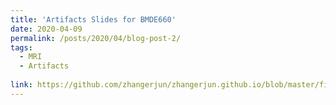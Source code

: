 ```yaml
---
title: 'Artifacts Slides for BMDE660'
date: 2020-04-09
permalink: /posts/2020/04/blog-post-2/
tags:
  - MRI
  - Artifacts
  
link: https://github.com/zhangerjun/zhangerjun.github.io/blob/master/files/ArtifactsPresentation.pdf
---
```

